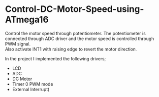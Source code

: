 # Control-DC-Motor-Speed-using-ATmega16
 Control the motor speed through potentiometer. The potentiometer is connected through ADC driver and the motor speed is controlled through PWM signal.  
 Also activate INT1 with raising edge to revert the motor direction.

 In the project I implemented the following drivers;
  - LCD
  - ADC
  - DC Motor
  - Timer 0 PWM mode
  - External Interrupt)
